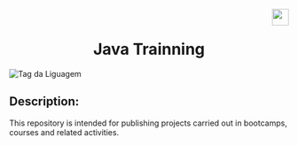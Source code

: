 <a href="https://github.com/rafaelrvital/Java-Trainning/blob/main/README_PT-BR.md"><img src="https://cdn-icons-png.flaticon.com/128/197/197386.png" width="30" align="right"></a>

<br>

<div align=center>

# Java Trainning

</div>

![Tag da Liguagem](https://img.shields.io/badge/Trainning-Java-orange)

## Description:

This repository is intended for publishing projects carried out in bootcamps, courses and related activities.